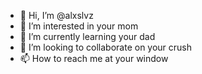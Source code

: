 - 👋 Hi, I’m @alxslvz
- 👀 I’m interested in your mom
- 🌱 I’m currently learning your dad
- 💞️ I’m looking to collaborate on your crush
- 📫 How to reach me at your window

<!---
alxslvz/alxslvz is a ✨ special ✨ repository because its `README.md` (this file) appears on your GitHub profile.
You can click the Preview link to take a look at your changes.
--->
